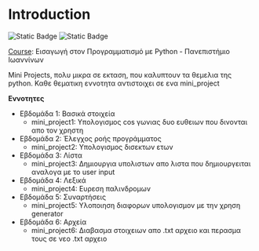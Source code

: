 # Introduction
![Static Badge](https://img.shields.io/badge/Python-blue?style=for-the-badge&logo=python&logoColor=yellow)
![Static Badge](https://img.shields.io/badge/VS%20Code%20-%20black?style=for-the-badge&logo=visualstudiocode&logoColor=blue)


[Course](https://coursity.gr/courses/course-v1:UOI+Prog1+2024_T1/course/): Εισαγωγή στον Προγραμματισμό με Python - Πανεπιστήμιο Ιωαννίνων


Mini Projects, πολυ μικρα σε εκταση, που καλυπτουν τα θεμελια της python.
Καθε θεματικη εννοτητα αντιστοιχει σε ενα mini_project

**Εννοτητες**
 - Εβδομάδα 1: Βασικά στοιχεία
   - mini_project1: Υπολογισμος cos γωνιας δυο ευθειων που δινονται απο τον χρηστη
 - Εβδομάδα 2: Έλεγχος ροής προγράμματος
   - mini_project2: Υπολογισμος δισεκτων ετων
 - Εβδομάδα 3: Λίστα
   - mini_project3: Δημιουργια υπολιστων απο λιστα που δημιουργειται αναλογα με το user input
 - Εβδομάδα 4: Λεξικά
   - mini_project4: Ευρεση παλινδρομων
 - Εβδομάδα 5: Συναρτήσεις
   - mini_project5: Υλοποιηση διαφορων υπολογισμον με την χρηση generator 
 - Εβδομάδα 6: Αρχεία
   - mini_project6: Διαβασμα στοιχειων απο .txt αρχειο και περασμα τους σε νεο .txt αρχειο

